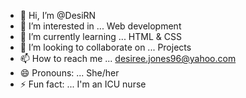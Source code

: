 - 👋 Hi, I’m @DesiRN
- 👀 I’m interested in ... Web development
- 🌱 I’m currently learning ... HTML & CSS
- 💞️ I’m looking to collaborate on ... Projects
- 📫 How to reach me ... desiree.jones96@yahoo.com
- 😄 Pronouns: ... She/her
- ⚡ Fun fact: ... I'm an ICU nurse

<!---
DesiRN/DesiRN is a ✨ special ✨ repository because its `README.md` (this file) appears on your GitHub profile.
You can click the Preview link to take a look at your changes.
--->
